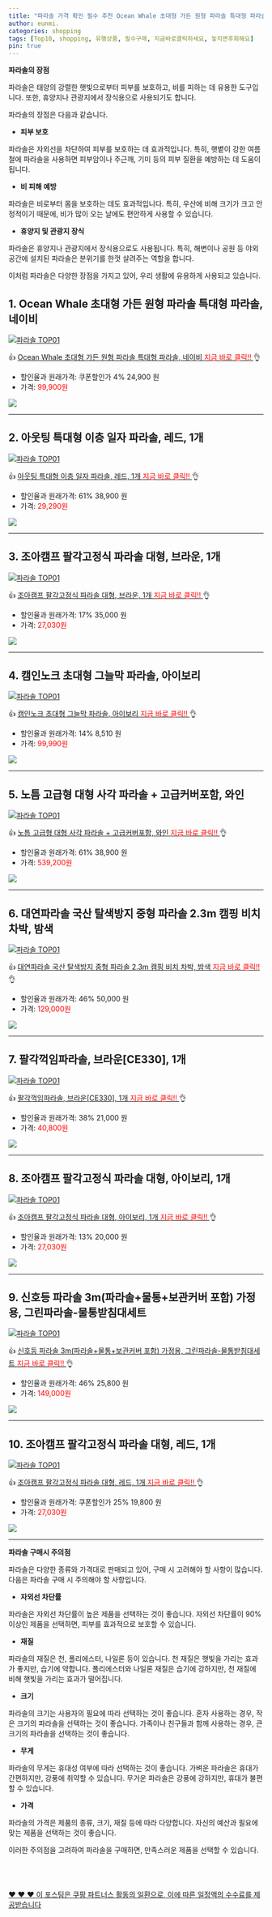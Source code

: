 ```yaml
---
title: "파라솔 가격 확인 필수 추천 Ocean Whale 초대형 가든 원형 파라솔 특대형 파라솔, 네이비 비교 장점 구매가이드"
author: eunmi.
categories: shopping
tags: [Top10, shopping, 유행상품, 필수구매, 지금바로클릭하세요, 놓치면후회해요]
pin: true
---
```

**파라솔의 장점**

파라솔은 태양의 강렬한 햇빛으로부터 피부를 보호하고, 비를 피하는 데 유용한 도구입니다. 또한, 휴양지나 관광지에서 장식용으로 사용되기도 합니다.

파라솔의 장점은 다음과 같습니다.

* **피부 보호**

파라솔은 자외선을 차단하여 피부를 보호하는 데 효과적입니다. 특히, 햇볕이 강한 여름철에 파라솔을 사용하면 피부암이나 주근깨, 기미 등의 피부 질환을 예방하는 데 도움이 됩니다.

* **비 피해 예방**

파라솔은 비로부터 몸을 보호하는 데도 효과적입니다. 특히, 우산에 비해 크기가 크고 안정적이기 때문에, 비가 많이 오는 날에도 편안하게 사용할 수 있습니다.

* **휴양지 및 관광지 장식**

파라솔은 휴양지나 관광지에서 장식용으로도 사용됩니다. 특히, 해변이나 공원 등 야외 공간에 설치된 파라솔은 분위기를 한껏 살려주는 역할을 합니다.

이처럼 파라솔은 다양한 장점을 가지고 있어, 우리 생활에 유용하게 사용되고 있습니다.

   

## 1. Ocean Whale 초대형 가든 원형 파라솔 특대형 파라솔, 네이비

[![파라솔 TOP01](https://thumbnail6.coupangcdn.com/thumbnails/remote/230x230ex/image/vendor_inventory/bacf/afcd5c2e09c6264de56faf7dd58ff65ad3fb694481f339e6cccf5dbd1cf9.jpg)](https://link.coupang.com/re/AFFSDP?lptag=AF3617701&subid=GithubCoopas&pageKey=6585998633&traceid=V0-153&itemId=14840648893&vendorItemId=84980543350)


👍 [Ocean Whale 초대형 가든 원형 파라솔 특대형 파라솔, 네이비 <font color=red> 지금 바로 클릭!! </font> ](https://link.coupang.com/re/AFFSDP?lptag=AF3617701&subid=GithubCoopas&pageKey=6585998633&traceid=V0-153&itemId=14840648893&vendorItemId=84980543350) 👌 


- 할인율과 원래가격: 쿠폰할인가 4%  24,900   원
- 가격: <span style='color:red'>99,900원</span>

[![](/discount_price.png)](https://link.coupang.com/re/AFFSDP?lptag=AF3617701&subid=GithubCoopas&pageKey=6585998633&traceid=V0-153&itemId=14840648893&vendorItemId=84980543350)

---


   

## 2. 아웃팅 특대형 이층 일자 파라솔, 레드, 1개

[![파라솔 TOP01](https://thumbnail10.coupangcdn.com/thumbnails/remote/230x230ex/image/retail/images/2976190776167327-70800b04-a200-41d3-94d0-be41f00927fe.jpg)](https://link.coupang.com/re/AFFSDP?lptag=AF3617701&subid=GithubCoopas&pageKey=98255702&traceid=V0-153&itemId=301427423&vendorItemId=3742298047)


👍 [아웃팅 특대형 이층 일자 파라솔, 레드, 1개 <font color=red> 지금 바로 클릭!! </font> ](https://link.coupang.com/re/AFFSDP?lptag=AF3617701&subid=GithubCoopas&pageKey=98255702&traceid=V0-153&itemId=301427423&vendorItemId=3742298047) 👌 


- 할인율과 원래가격: 61%  38,900   원
- 가격: <span style='color:red'>29,290원</span>

[![](/discount_price.png)](https://link.coupang.com/re/AFFSDP?lptag=AF3617701&subid=GithubCoopas&pageKey=98255702&traceid=V0-153&itemId=301427423&vendorItemId=3742298047)

---


   

## 3. 조아캠프 팔각고정식 파라솔 대형, 브라운, 1개

[![파라솔 TOP01](https://thumbnail8.coupangcdn.com/thumbnails/remote/230x230ex/image/retail/images/3822131866428954-5e4b86ea-0c7a-4732-a717-07671a0b86aa.jpg)](https://link.coupang.com/re/AFFSDP?lptag=AF3617701&subid=GithubCoopas&pageKey=6490197636&traceid=V0-153&itemId=14244885330&vendorItemId=3576928891)


👍 [조아캠프 팔각고정식 파라솔 대형, 브라운, 1개 <font color=red> 지금 바로 클릭!! </font> ](https://link.coupang.com/re/AFFSDP?lptag=AF3617701&subid=GithubCoopas&pageKey=6490197636&traceid=V0-153&itemId=14244885330&vendorItemId=3576928891) 👌 


- 할인율과 원래가격: 17%  35,000   원
- 가격: <span style='color:red'>27,030원</span>

[![](/discount_price.png)](https://link.coupang.com/re/AFFSDP?lptag=AF3617701&subid=GithubCoopas&pageKey=6490197636&traceid=V0-153&itemId=14244885330&vendorItemId=3576928891)

---


   

## 4. 캠인노크 초대형 그늘막 파라솔, 아이보리

[![파라솔 TOP01](https://thumbnail7.coupangcdn.com/thumbnails/remote/230x230ex/image/retail/images/2023/05/17/9/0/b70c50dc-7097-42f0-907d-981b849b462e.jpg)](https://link.coupang.com/re/AFFSDP?lptag=AF3617701&subid=GithubCoopas&pageKey=7339550896&traceid=V0-153&itemId=18861140705&vendorItemId=85990146809)


👍 [캠인노크 초대형 그늘막 파라솔, 아이보리 <font color=red> 지금 바로 클릭!! </font> ](https://link.coupang.com/re/AFFSDP?lptag=AF3617701&subid=GithubCoopas&pageKey=7339550896&traceid=V0-153&itemId=18861140705&vendorItemId=85990146809) 👌 


- 할인율과 원래가격: 14%  8,510   원
- 가격: <span style='color:red'>99,990원</span>

[![](/discount_price.png)](https://link.coupang.com/re/AFFSDP?lptag=AF3617701&subid=GithubCoopas&pageKey=7339550896&traceid=V0-153&itemId=18861140705&vendorItemId=85990146809)

---


   

## 5. 노틈 고급형 대형 사각 파라솔 + 고급커버포함, 와인

[![파라솔 TOP01](https://thumbnail9.coupangcdn.com/thumbnails/remote/230x230ex/image/vendor_inventory/52b8/4e475bfea4675e6f706136d8d839bd6373ebcf82ee53292d142fbb849ecc.jpg)](https://link.coupang.com/re/AFFSDP?lptag=AF3617701&subid=GithubCoopas&pageKey=7230201079&traceid=V0-153&itemId=18344408425&vendorItemId=81244905046)


👍 [노틈 고급형 대형 사각 파라솔 + 고급커버포함, 와인 <font color=red> 지금 바로 클릭!! </font> ](https://link.coupang.com/re/AFFSDP?lptag=AF3617701&subid=GithubCoopas&pageKey=7230201079&traceid=V0-153&itemId=18344408425&vendorItemId=81244905046) 👌 


- 할인율과 원래가격: 61%  38,900   원
- 가격: <span style='color:red'>539,200원</span>

[![](/discount_price.png)](https://link.coupang.com/re/AFFSDP?lptag=AF3617701&subid=GithubCoopas&pageKey=7230201079&traceid=V0-153&itemId=18344408425&vendorItemId=81244905046)

---


   

## 6. 대연파라솔 국산 탈색방지 중형 파라솔 2.3m 캠핑 비치 차박, 밤색

[![파라솔 TOP01](https://thumbnail10.coupangcdn.com/thumbnails/remote/230x230ex/image/vendor_inventory/8191/3ee84e982e60536d4896ac2abb45373b073961bfcc776025099e3a4a393a.png)](https://link.coupang.com/re/AFFSDP?lptag=AF3617701&subid=GithubCoopas&pageKey=7150072384&traceid=V0-153&itemId=17973975872&vendorItemId=85131069223)


👍 [대연파라솔 국산 탈색방지 중형 파라솔 2.3m 캠핑 비치 차박, 밤색 <font color=red> 지금 바로 클릭!! </font> ](https://link.coupang.com/re/AFFSDP?lptag=AF3617701&subid=GithubCoopas&pageKey=7150072384&traceid=V0-153&itemId=17973975872&vendorItemId=85131069223) 👌 


- 할인율과 원래가격: 46%  50,000   원
- 가격: <span style='color:red'>129,000원</span>

[![](/discount_price.png)](https://link.coupang.com/re/AFFSDP?lptag=AF3617701&subid=GithubCoopas&pageKey=7150072384&traceid=V0-153&itemId=17973975872&vendorItemId=85131069223)

---


   

## 7. 팔각꺽임파라솔, 브라운[CE330], 1개

[![파라솔 TOP01](https://thumbnail10.coupangcdn.com/thumbnails/remote/230x230ex/image/retail/images/2200200411566292-b00d5744-9d30-4d37-83c1-e6678c798807.jpg)](https://link.coupang.com/re/AFFSDP?lptag=AF3617701&subid=GithubCoopas&pageKey=70423406&traceid=V0-153&itemId=235418412&vendorItemId=3576928852)


👍 [팔각꺽임파라솔, 브라운[CE330], 1개 <font color=red> 지금 바로 클릭!! </font> ](https://link.coupang.com/re/AFFSDP?lptag=AF3617701&subid=GithubCoopas&pageKey=70423406&traceid=V0-153&itemId=235418412&vendorItemId=3576928852) 👌 


- 할인율과 원래가격: 38%  21,000   원
- 가격: <span style='color:red'>40,800원</span>

[![](/discount_price.png)](https://link.coupang.com/re/AFFSDP?lptag=AF3617701&subid=GithubCoopas&pageKey=70423406&traceid=V0-153&itemId=235418412&vendorItemId=3576928852)

---


   

## 8. 조아캠프 팔각고정식 파라솔 대형, 아이보리, 1개

[![파라솔 TOP01](https://thumbnail9.coupangcdn.com/thumbnails/remote/230x230ex/image/retail/images/1707341849803218-c84abee2-489b-4cf8-af4d-e173f02b5527.jpg)](https://link.coupang.com/re/AFFSDP?lptag=AF3617701&subid=GithubCoopas&pageKey=70423416&traceid=V0-153&itemId=235418445&vendorItemId=3576928881)


👍 [조아캠프 팔각고정식 파라솔 대형, 아이보리, 1개 <font color=red> 지금 바로 클릭!! </font> ](https://link.coupang.com/re/AFFSDP?lptag=AF3617701&subid=GithubCoopas&pageKey=70423416&traceid=V0-153&itemId=235418445&vendorItemId=3576928881) 👌 


- 할인율과 원래가격: 13%  20,000   원
- 가격: <span style='color:red'>27,030원</span>

[![](/discount_price.png)](https://link.coupang.com/re/AFFSDP?lptag=AF3617701&subid=GithubCoopas&pageKey=70423416&traceid=V0-153&itemId=235418445&vendorItemId=3576928881)

---


   

## 9. 신호등 파라솔 3m(파라솔+물통+보관커버 포함) 가정용, 그린파라솔-물통받침대세트

[![파라솔 TOP01](https://thumbnail10.coupangcdn.com/thumbnails/remote/230x230ex/image/vendor_inventory/e4a6/b8f2d6ff5d952f268454a6968b2cf43774c7872ae3efdad7f724989a56ff.jpg)](https://link.coupang.com/re/AFFSDP?lptag=AF3617701&subid=GithubCoopas&pageKey=7683923113&traceid=V0-153&itemId=20530236147&vendorItemId=85801771614)


👍 [신호등 파라솔 3m(파라솔+물통+보관커버 포함) 가정용, 그린파라솔-물통받침대세트 <font color=red> 지금 바로 클릭!! </font> ](https://link.coupang.com/re/AFFSDP?lptag=AF3617701&subid=GithubCoopas&pageKey=7683923113&traceid=V0-153&itemId=20530236147&vendorItemId=85801771614) 👌 


- 할인율과 원래가격: 46%  25,800   원
- 가격: <span style='color:red'>149,000원</span>

[![](/discount_price.png)](https://link.coupang.com/re/AFFSDP?lptag=AF3617701&subid=GithubCoopas&pageKey=7683923113&traceid=V0-153&itemId=20530236147&vendorItemId=85801771614)

---


   

## 10. 조아캠프 팔각고정식 파라솔 대형, 레드, 1개

[![파라솔 TOP01](https://thumbnail6.coupangcdn.com/thumbnails/remote/230x230ex/image/retail/images/4161376905383421-9f845866-e869-4552-85d2-7764023f7ccc.jpg)](https://link.coupang.com/re/AFFSDP?lptag=AF3617701&subid=GithubCoopas&pageKey=70423432&traceid=V0-153&itemId=235418488&vendorItemId=3576928895)


👍 [조아캠프 팔각고정식 파라솔 대형, 레드, 1개 <font color=red> 지금 바로 클릭!! </font> ](https://link.coupang.com/re/AFFSDP?lptag=AF3617701&subid=GithubCoopas&pageKey=70423432&traceid=V0-153&itemId=235418488&vendorItemId=3576928895) 👌 


- 할인율과 원래가격: 쿠폰할인가 25%  19,800   원
- 가격: <span style='color:red'>27,030원</span>

[![](/discount_price.png)](https://link.coupang.com/re/AFFSDP?lptag=AF3617701&subid=GithubCoopas&pageKey=70423432&traceid=V0-153&itemId=235418488&vendorItemId=3576928895)

---
**파라솔 구매시 주의점**

파라솔은 다양한 종류와 가격대로 판매되고 있어, 구매 시 고려해야 할 사항이 많습니다. 다음은 파라솔 구매 시 주의해야 할 사항입니다.

* **자외선 차단률**

파라솔은 자외선 차단률이 높은 제품을 선택하는 것이 좋습니다. 자외선 차단률이 90% 이상인 제품을 선택하면, 피부를 효과적으로 보호할 수 있습니다.

* **재질**

파라솔의 재질은 천, 폴리에스터, 나일론 등이 있습니다. 천 재질은 햇빛을 가리는 효과가 좋지만, 습기에 약합니다. 폴리에스터와 나일론 재질은 습기에 강하지만, 천 재질에 비해 햇빛을 가리는 효과가 떨어집니다.

* **크기**

파라솔의 크기는 사용자의 필요에 따라 선택하는 것이 좋습니다. 혼자 사용하는 경우, 작은 크기의 파라솔을 선택하는 것이 좋습니다. 가족이나 친구들과 함께 사용하는 경우, 큰 크기의 파라솔을 선택하는 것이 좋습니다.

* **무게**

파라솔의 무게는 휴대성 여부에 따라 선택하는 것이 좋습니다. 가벼운 파라솔은 휴대가 간편하지만, 강풍에 취약할 수 있습니다. 무거운 파라솔은 강풍에 강하지만, 휴대가 불편할 수 있습니다.

* **가격**

파라솔의 가격은 제품의 종류, 크기, 재질 등에 따라 다양합니다. 자신의 예산과 필요에 맞는 제품을 선택하는 것이 좋습니다.

이러한 주의점을 고려하여 파라솔을 구매하면, 만족스러운 제품을 선택할 수 있습니다.<br><br><br><br><br> [ ❤ ❤ ❤ 이 포스팅은 쿠팡 파트너스 활동의 일환으로, 이에 따른 일정액의 수수료를 제공받습니다](https://link.coupang.com/a/bcEFyh)